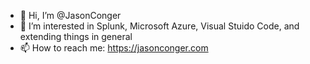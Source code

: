 - 👋 Hi, I’m @JasonConger
- 👀 I’m interested in Splunk, Microsoft Azure, Visual Stuido Code, and extending things in general
- 📫 How to reach me: https://jasonconger.com

<!---
JasonConger/JasonConger is a ✨ special ✨ repository because its `README.md` (this file) appears on your GitHub profile.
You can click the Preview link to take a look at your changes.
--->
